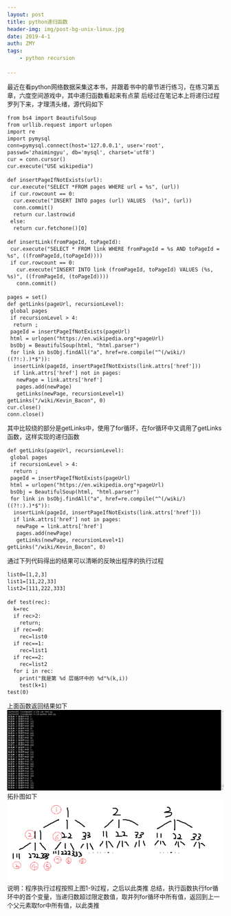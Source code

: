 ```yaml
---
layout: post
title: python递归函数
header-img: img/post-bg-unix-linux.jpg
date: 2019-4-1
auth: ZMY
tags:
    - python recursion

---
```

最近在看python网络数据采集这本书，并跟着书中的章节进行练习，在练习第五章，六度空间游戏中，其中递归函数看起来有点蒙
后经过在笔记本上将递归过程罗列下来，才理清头绪，源代码如下

```code
from bs4 import BeautifulSoup
from urllib.request import urlopen
import re
import pymysql
conn=pymysql.connect(host='127.0.0.1', user='root', passwd='zhaimingyu', db='mysql', charset='utf8')
cur = conn.cursor()
cur.execute("USE wikipedia")

def insertPageIfNotExists(url):
 cur.execute("SELECT *FROM pages WHERE url = %s", (url))
 if cur.rowcount == 0:
  cur.execute("INSERT INTO pages (url) VALUES  (%s)", (url))
  conn.commit()
  return cur.lastrowid
 else:
  return cur.fetchone()[0]

def insertLink(fromPageId, toPageId):
 cur.execute("SELECT * FROM link WHERE fromPageId = %s AND toPageId = %s", ((fromPageId,(toPageId))))
 if cur.rowcount == 0:
   cur.execute("INSERT INTO link (fromPageId, toPageId) VALUES (%s, %s)", ((fromPageId, (toPageId))))
   conn.commit()

pages = set()
def getLinks(pageUrl, recursionLevel):
 global pages
 if recursionLevel > 4:
  return ;
 pageId = insertPageIfNotExists(pageUrl)
 html = urlopen("https://en.wikipedia.org"+pageUrl)
 bsObj = BeautifulSoup(html, "html.parser")
 for link in bsObj.findAll("a", href=re.compile("^(/wiki/)((?!:).)*$")):
  insertLink(pageId, insertPageIfNotExists(link.attrs['href']))
  if link.attrs['href'] not in pages:
   newPage = link.attrs['href']
   pages.add(newPage)
   getLinks(newPage, recursionLevel+1)
getLinks("/wiki/Kevin_Bacon", 0)
cur.close()
conn.close()
```


其中比较绕的部分是getLinks中，使用了for循环，在for循环中又调用了getLinks函数，这样实现的递归函数
```code
def getLinks(pageUrl, recursionLevel):
 global pages
 if recursionLevel > 4:
  return ;
 pageId = insertPageIfNotExists(pageUrl)
 html = urlopen("https://en.wikipedia.org"+pageUrl)
 bsObj = BeautifulSoup(html, "html.parser")
 for link in bsObj.findAll("a", href=re.compile("^(/wiki/)((?!:).)*$")):
  insertLink(pageId, insertPageIfNotExists(link.attrs['href']))
  if link.attrs['href'] not in pages:
   newPage = link.attrs['href']
   pages.add(newPage)
   getLinks(newPage, recursionLevel+1)
getLinks("/wiki/Kevin_Bacon", 0)
```
通过下列代码得出的结果可以清晰的反映出程序的执行过程
```code
list0=[1,2,3]
list1=[11,22,33]
list2=[111,222,333]

def test(rec):
  k=rec
  if rec>2:
    return;
  if rec==0:
    rec=list0
  if rec==1:
    rec=list1
  if rec==2:
    rec=list2
  for i in rec:
    print("我是第 %d 层循环中的 %d"%(k,i))
    test(k+1)
test(0)
```
上面函数返回结果如下  
![](https://raw.githubusercontent.com/276622709/276622709.github.io/master/img/python_recursion/111.png) 
拓扑图如下  
![](https://raw.githubusercontent.com/276622709/276622709.github.io/master/img/python_recursion/222.png) 
说明：程序执行过程按照上图1-9过程，之后以此类推
总结，执行函数执行for循环中的首个变量，当递归数超过限定数值，取并列for循环中所有值，返回到上一个父元素取for中所有值，以此类推
